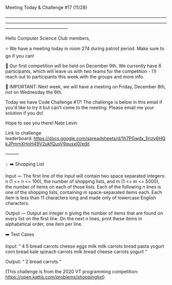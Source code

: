 Meeting Today & Challenge #17 (11/28)

——————————————————————————————————————————————————————————————————————————————————————

Hello Computer Science Club members,

⭐️ We have a meeting today in room 274 during patriot period.
Make sure to go if you can!

🚨 Our first competition will be held on December 9th. We currently have 6 participants, which will leave us with two teams for the competition - I’ll reach out to participants this week with the groups and more info.

🚨 IMPORTANT: Next week, we will have a meeting on Friday, December 8th, _not_ on Wednesday the 6th. 

Today we have Code Challenge #17! The challenge is below in this email if you'd like to try it but can't come to the meeting. Please email me your solution if you do!

Hope to see you there!
Nate Levin

Link to challenge leaderboard: https://docs.google.com/spreadsheets/d/1h7PGwdx_1inzv6HQkJPmmXHoH49V2ukfQusV9qusxl0/edit 

———

💡 ➡️ Shopping List

Input
—
The first line of the input will contain two space separated integers: n (1 <= n <= 100), the number of shopping lists, and m (1 <= m <= 5000), the number of items on each of those lists. Each of the following n lines is one of the shopping lists, containing m space-separated items each. Each item is less than 11 characters long and made only of lowercase English characters.

Output
—
Output an integer n giving the number of items that are found on every list on the first line. On the next n lines, print these items in alphabetical order, one item per line.

➡️ Test Cases

Input:
“
4 5
bread carrots cheese eggs milk
milk carrots bread pasta yogurt
corn bread kale spinach carrots
milk bread cheese carrots yogurt
“

Output:
“
2
bread
carrots
“

(This challenge is from the 2020 VT programming competition: https://open.kattis.com/problems/shoppinglist)
